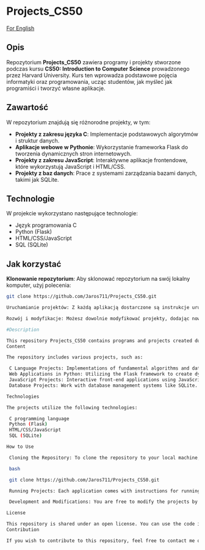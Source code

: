 # Projects_CS50

[For English](#Description)

## Opis

Repozytorium **Projects_CS50** zawiera programy i projekty stworzone podczas kursu **CS50: Introduction to Computer Science** prowadzonego przez Harvard University. Kurs ten wprowadza podstawowe pojęcia informatyki oraz programowania, ucząc studentów, jak myśleć jak programiści i tworzyć własne aplikacje.

## Zawartość

W repozytorium znajdują się różnorodne projekty, w tym:

- **Projekty z zakresu języka C**: Implementacje podstawowych algorytmów i struktur danych.
- **Aplikacje webowe w Pythonie**: Wykorzystanie frameworka Flask do tworzenia dynamicznych stron internetowych.
- **Projekty z zakresu JavaScript**: Interaktywne aplikacje frontendowe, które wykorzystują JavaScript i HTML/CSS.
- **Projekty z baz danych**: Prace z systemami zarządzania bazami danych, takimi jak SQLite.

## Technologie

W projekcie wykorzystano następujące technologie:

- Język programowania C
- Python (Flask)
- HTML/CSS/JavaScript
- SQL (SQLite)

## Jak korzystać

 **Klonowanie repozytorium**:
   Aby sklonować repozytorium na swój lokalny komputer, użyj polecenia:
   ```bash
   git clone https://github.com/Jaros711/Projects_CS50.git

Uruchamianie projektów: Z każdą aplikacją dostarczone są instrukcje uruchamiania. W przypadku aplikacji webowych zazwyczaj wymagana jest instalacja bibliotek i uruchomienie serwera lokalnego.

Rozwój i modyfikacje: Możesz dowolnie modyfikować projekty, dodając nowe funkcjonalności lub optymalizując istniejące rozwiązania.

#Description

This repository Projects_CS50 contains programs and projects created during the CS50: Introduction to Computer Science course offered by Harvard University. This course introduces basic concepts of computer science and programming, teaching students how to think like programmers and build their own applications.
Content

The repository includes various projects, such as:

    C Language Projects: Implementations of fundamental algorithms and data structures.
    Web Applications in Python: Utilizing the Flask framework to create dynamic web pages.
    JavaScript Projects: Interactive front-end applications using JavaScript and HTML/CSS.
    Database Projects: Work with database management systems like SQLite.

Technologies

The projects utilize the following technologies:

    C programming language
    Python (Flask)
    HTML/CSS/JavaScript
    SQL (SQLite)

How to Use

    Cloning the Repository: To clone the repository to your local machine, use the following command:

    bash

    git clone https://github.com/Jaros711/Projects_CS50.git

    Running Projects: Each application comes with instructions for running. For web applications, installation of libraries and starting a local server is typically required.

    Development and Modifications: You are free to modify the projects by adding new features or optimizing existing solutions.

License

This repository is shared under an open license. You can use the code in your projects, but please remember to credit the source.
Contribution

If you wish to contribute to this repository, feel free to contact me or create a Pull Request to share your idea
